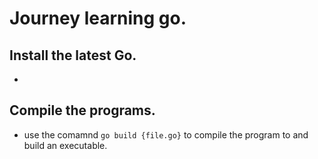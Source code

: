 # Journey learning go.

## Install the latest Go.

-

## Compile the programs.

- use the comamnd `go build {file.go}` to compile the program to and build an executable.
